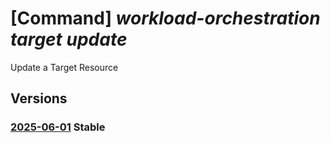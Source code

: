 # [Command] _workload-orchestration target update_

Update a Target Resource

## Versions

### [2025-06-01](/Resources/mgmt-plane/L3N1YnNjcmlwdGlvbnMve30vcmVzb3VyY2Vncm91cHMve30vcHJvdmlkZXJzL21pY3Jvc29mdC5lZGdlL3RhcmdldHMve30=/2025-06-01.xml) **Stable**

<!-- mgmt-plane /subscriptions/{}/resourcegroups/{}/providers/microsoft.edge/targets/{} 2025-06-01 -->
